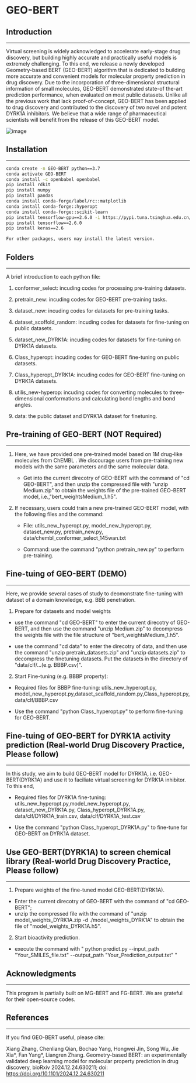 # GEO-BERT
## Introduction
-----------------------------------
Virtual screening is widely acknowledged to accelerate early-stage drug discovery, but building highly accurate and practically useful models is extremely challenging. To this end, we release a newly developed Geometry-based BERT (GEO-BERT) algorithm that is dedicated to building more accurate and convenient models for molecular property prediction in drug discovery. Due to the incorporation of three-dimensional structural information of small molecules, GEO-BERT demonstrated state-of the-art prediction performance, when evaluated on most public datasets. Unlike all the previous work that lack proof-of-concept, GEO-BERT has been applied to drug discovery and contributed to the discovery of two novel and potent DYRK1A inhibitors. We believe that a wide range of pharmaceutical scientists will benefit from the release of this GEO-BERT model. 

![image](https://github.com/user-attachments/assets/1620b1e7-0ba2-4dbf-9190-2f93f128a512)


## Installation
-----------------------------------
```bash
conda create -n GEO-BERT python==3.7
conda activate GEO-BERT
conda install -c openbabel openbabel
pip install rdkit
pip install numpy
pip install pandas
conda install conda-forge/label/rc::matplotlib
conda install conda-forge::hyperopt
conda install conda-forge::scikit-learn
pip install tensorflow-gpu==2.6.0 -i https://pypi.tuna.tsinghua.edu.cn/simple
pip install tensorflow==2.6.0
pip install keras==2.6

For other packages, users may install the latest version.
```

## Folders
-----------------------------------
A brief introduction to each python file:

1. conformer_select: incuding codes for processing pre-training datasets.

2. pretrain_new: incuding codes for GEO-BERT pre-training tasks.

3. dataset_new: incuding codes for datasets for pre-training tasks.

4. dataset_scoffold_random: incuding codes for datasets for fine-tuning on public datasets.

5. dataset_new_DYRK1A: incuding codes for datasets for fine-tuning on DYRK1A datasets.

6. Class_hyperopt: incuding codes for GEO-BERT fine-tuning on public datasets.

7. Class_hyperopt_DYRK1A: incuding codes for GEO-BERT fine-tuning on DYRK1A datasets.

8. utilis_new-hyperop: incuding codes for converting molecules to three-dimensional conformations and calculating bond lengths and bond angles.

9. data: the public dataset and DYRK1A dataset for finetuning.

## Pre-training of GEO-BERT (NOT Required)
-----------------------------------
1. Here, we have provided one pre-trained model based on 1M drug-like molecules from ChEMBL . We discourage users from pre-training new models with the same parameters and the same molecular data.

   * Get into the current direcotry of GEO-BERT with the command of "cd GEO-BERT", and then unzip the compressed file with "unzip Medium.zip" to obtain the weights file of the pre-trained GEO-BERT model, i.e.,"bert_weightsMedium_1.h5".
   
2. If necessary, users could train a new pre-trained GEO-BERT model, with the following files and the command:

   * File: utils_new_hyperopt.py, model_new_hyperopt.py, dataset_new.py, pretrain_new.py, data/chembl_conformer_select_145wan.txt
   
   * Command: use the command "python pretrain_new.py" to perform pre-training.


## Fine-tuing of GEO-BERT (DEMO)
-----------------------------------
Here, we provide several cases of study to deomonstrate fine-tuning with dataset of a domain knowledge, e.g. BBB penetration.  

1. Prepare for datasets and model weights

* use the command "cd GEO-BERT" to enter the current direcotry of GEO-BERT, and then use the command "unzip Medium.zip" to decompress the weights file with the file structure of "bert_weightsMedium_1.h5".

* use the command "cd data" to enter the direcotry of data, and then use the command "unzip pretrain_datasets.zip" and "unzip datasets.zip" to decompress the finetuning datasets. Put the datasets in the directory of "data/clf/...(e.g. BBBP.csv)".

2. Start Fine-tuning (e.g. BBBP property): 

* Required files for BBBP fine-tuning: utils_new_hyperopt.py, model_new_hyperopt.py,dataset_scaffold_random.py,Class_hyperopt.py, data/clf/BBBP.csv

* Use the command "python Class_hyperopt.py" to perform fine-tuning for GEO-BERT.


## Fine-tuing of GEO-BERT for DYRK1A activity prediction (Real-world Drug Discovery Practice, Please follow) 
-----------------------------------

In this study, we aim to build GEO-BERT model for DYRK1A, i.e. GEO-BERT(DYRK1A) and use it to faciliate virtual screening for DYRK1A inhibitor. To this end, 

* Required files for DYRK1A fine-tuning: utils_new_hyperopt.py,model_new_hyperopt.py, dataset_new_DYRK1A.py, Class_hyperopt_DYRK1A.py, data/clf/DYRK1A_train.csv, data/clf/DYRK1A_test.csv

* Use the command "python Class_hyperopt_DYRK1A.py" to fine-tune for GEO-BERT on DYRK1A dataset.

## Use GEO-BERT(DYRK1A) to screen chemical library (Real-world Drug Discovery Practice, Please follow)
-----------------------------------
1. Prepare weights of the fine-tuned model GEO-BERT(DYRK1A).

* Enter the current direcotry of GEO-BERT with the command of "cd GEO-BERT";
* unzip the compressed file with the command of "unzip model_weights_DYRK1A.zip -d ./model_weights_DYRK1A" to obtain the file of "model_weights_DYRK1A.h5".
  
2. Start bioactivity prediction.

* execute the command with " python predict.py --input_path "Your_SMILES_file.txt" --output_path "Your_Prediction_output.txt" "

## Acknowledgments
-----------------------------------
This program is partially built on MG-BERT and FG-BERT. We are grateful for their open-source codes.

## References
-----------------------------------
If you find GEO-BERT useful, please cite: 

Xiang Zhang, Chenliang Qian, Bochao Yang, Hongwei Jin, Song Wu, Jie Xia*, Fan Yang*, Liangren Zhang. Geometry-based BERT: an experimentally validated deep learning model for molecular property prediction in drug discovery, bioRxiv 2024.12.24.630211; doi: https://doi.org/10.1101/2024.12.24.630211

